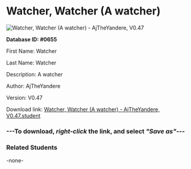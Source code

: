 # Watcher, Watcher (A watcher)

<img src="Files/Watcher, Watcher (A watcher).png" title="Watcher, Watcher (A watcher) - AjTheYandere, V0.47">

**Database ID: #0655**

First Name: Watcher

Last Name: Watcher

Description: A watcher

Author: AjTheYandere

Version: V0.47

Download link: <a href="https://raw.githubusercontent.com/Arbiter1223/Daigaku-Gurashi-Custom-Students/master/Files/Student Files/Watcher%2C%20Watcher%20(A%20watcher)%20-%20AjTheYandere%2C%20V0.47.student">Watcher, Watcher (A watcher) - AjTheYandere, V0.47.student</a>

### ---**To download, _right-click_ the link, and select _"Save as"_**---

### Related Students

-none-

